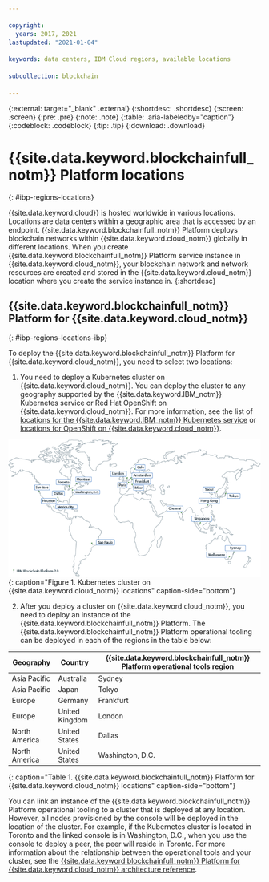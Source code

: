 ```yaml
---

copyright:
  years: 2017, 2021
lastupdated: "2021-01-04"

keywords: data centers, IBM Cloud regions, available locations

subcollection: blockchain

---
```


{:external: target="_blank" .external}
{:shortdesc: .shortdesc}
{:screen: .screen}
{:pre: .pre}
{:note: .note}
{:table: .aria-labeledby="caption"}
{:codeblock: .codeblock}
{:tip: .tip}
{:download: .download}


# {{site.data.keyword.blockchainfull_notm}} Platform locations
{: #ibp-regions-locations}

{{site.data.keyword.cloud}} is hosted worldwide in various locations. Locations are data centers within a geographic area that is accessed by an endpoint. {{site.data.keyword.blockchainfull_notm}} Platform deploys blockchain networks within {{site.data.keyword.cloud_notm}} globally in different locations. When you create {{site.data.keyword.blockchainfull_notm}} Platform service instance in {{site.data.keyword.cloud_notm}}, your blockchain network and network resources are created and stored in the {{site.data.keyword.cloud_notm}} location where you create the service instance in.
{:shortdesc}

## {{site.data.keyword.blockchainfull_notm}} Platform for {{site.data.keyword.cloud_notm}}
{: #ibp-regions-locations-ibp}

To deploy the {{site.data.keyword.blockchainfull_notm}} Platform for {{site.data.keyword.cloud_notm}}, you need to select two locations:

1. You need to deploy a Kubernetes cluster on {{site.data.keyword.cloud_notm}}. You can deploy the cluster to any geography supported by the {{site.data.keyword.IBM_notm}} Kubernetes service or Red Hat OpenShift on {{site.data.keyword.cloud_notm}}. For more information, see the list of [locations for the {{site.data.keyword.IBM_notm}} Kubernetes service](/docs/containers?topic=containers-regions-and-zones) or [locations for OpenShift on {{site.data.keyword.cloud_notm}}](/docs/openshift?topic=openshift-regions-and-zones).

  ![Kubernetes cluster on {{site.data.keyword.cloud_notm}} locations](../images/ibp_v2_regions.png "{{site.data.keyword.blockchainfull_notm}} Platform {{site.data.keyword.cloud_notm}} locations"){: caption="Figure 1. Kubernetes cluster on {{site.data.keyword.cloud_notm}} locations" caption-side="bottom"}

2. After you deploy a cluster on {{site.data.keyword.cloud_notm}}, you need to deploy an instance of the {{site.data.keyword.blockchainfull_notm}} Platform. The {{site.data.keyword.blockchainfull_notm}} Platform operational tooling can be deployed in each of the regions in the table below:

| Geography | Country | {{site.data.keyword.blockchainfull_notm}} Platform operational tools region |
|-----|-----|-----|
| Asia Pacific | Australia | Sydney |
| Asia Pacific | Japan | Tokyo |
| Europe | Germany | Frankfurt |
| Europe | United Kingdom | London |
| North America | United States | Dallas |
| North America | United States | Washington, D.C. |
{: caption="Table 1. {{site.data.keyword.blockchainfull_notm}} Platform for {{site.data.keyword.cloud_notm}} locations" caption-side="bottom"}

You can link an instance of the {{site.data.keyword.blockchainfull_notm}} Platform operational tooling to a cluster that is deployed at any location. However, all nodes provisioned by the console will be deployed in the location of the cluster. For example, if the Kubernetes cluster is located in Toronto and the linked console is in Washington, D.C., when you use the console to deploy a peer, the peer will reside in Toronto. For more information about the relationship between the operational tools and your cluster, see the [{{site.data.keyword.blockchainfull_notm}} Platform for {{site.data.keyword.cloud_notm}} architecture reference](/docs/blockchain?topic=blockchain-ibp-console-overview#ibp-console-overview-architecture).
